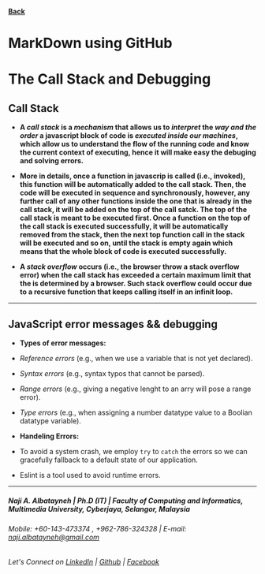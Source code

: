 [**Back**](https://naji-albatayneh.github.io/reading-notes)

# MarkDown using GitHub

# The Call Stack and Debugging

## Call Stack

- **A _call stack_ is a _mechanism_ that allows us to _interpret_ the _way and the order_ a javascript block of code is _executed inside our machines_, which allow us to understand the flow of the running code and know the current context of executing, hence it will make easy the debuging and solving errors.**

- **More in details, once a function in javascrip is called (i.e., invoked), this function will be automatically added to the call stack. Then, the code will be executed in sequence and synchronously, however, any further call of any other functions inside the one that is already in the call stack, it will be added on the top of the call satck. The top of the call stack is meant to be executed first. Once a function on the top of the call stack is executed successfully, it will be automatically removed from the stack, then the next top function call in the stack will be executed and so on, until the stack is empty again which means that the whole block of code is executed successfully.**

- **A _stack overflow_ occurs (i.e., the browser throw a stack overflow error) when the call stack has exceeded a certain maximum limit that the is determined by a browser. Such stack overflow could occur due to a recursive function that keeps calling itself in an infinit loop.**

________________________________________________________
## JavaScript error messages && debugging

- **Types of error messages:**
- _Reference errors_ (e.g., when we use a variable that is not yet declared).
- _Syntax errors_ (e.g., syntax typos that cannot be parsed).
- _Range errors_ (e.g., giving a negative lenght to an arry will pose a range error).
- _Type errors_ (e.g., when assigning a number datatype value to a Boolian datatype variable).

- **Handeling Errors:**
- To avoid a system crash, we employ `try` to `catch` the errors so we can gracefully fallback to a default state of our application.
- Eslint is a tool used to avoid runtime errors.

________________________________________________________
##### Naji A. Albatayneh | Ph.D (IT) | Faculty of Computing and Informatics, Multimedia University, Cyberjaya, Selangor, Malaysia

###### Mobile: +60-143-473374 , +962-786-324328 | E-mail: naji.albatayneh@gmail.com

###### Let's Connect on [LinkedIn](https://www.linkedin.com/in/naji-a-albatayneh/) | [Github](https://github.com/naji-albatayneh) | [Facebook](https://web.facebook.com/naji.albatayneh/)
